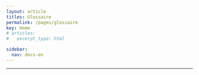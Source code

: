 ```yaml
---
layout: article
titles: Glossaire
permalink: /pages/glossaire
key: Home
# articles:
#   excerpt_type: html

sidebar:
  nav: docs-en
---
```

______
